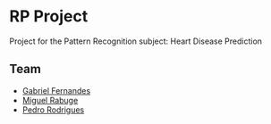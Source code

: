 # RP Project
Project for the Pattern Recognition subject: Heart Disease Prediction

## Team
- [Gabriel Fernandes](https://github.com/gabrielmendesfernandes)
- [Miguel Rabuge](https://github.com/MikeLrUC)
- [Pedro Rodrigues](https://github.com/pedromig)
